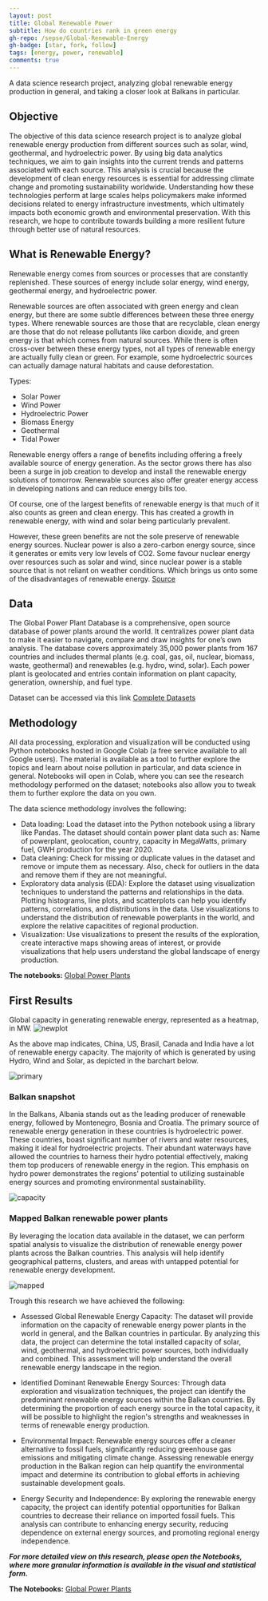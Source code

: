 ```yaml
---
layout: post
title: Global Renewable Power
subtitle: How do countries rank in green energy
gh-repo: /sepse/Global-Renewable-Energy
gh-badge: [star, fork, follow]
tags: [energy, power, renewable]
comments: true
---
```


A data science research project, analyzing global renewable energy production in general, and taking a closer look at Balkans in particular.

## Objective
The objective of this data science research project is to analyze global renewable energy production from different sources such as solar, wind, geothermal, and hydroelectric power. By using big data analytics techniques, we aim to gain insights into the current trends and patterns associated with each source. This analysis is crucial because the development of clean energy resources is essential for addressing climate change and promoting sustainability worldwide. Understanding how these technologies perform at large scales helps policymakers make informed decisions related to energy infrastructure investments, which ultimately impacts both economic growth and environmental preservation. With this research, we hope to contribute towards building a more resilient future through better use of natural resources.


## What is Renewable Energy?

Renewable energy comes from sources or processes that are constantly replenished. These sources of energy include solar energy, wind energy, geothermal energy, and hydroelectric power.

Renewable sources are often associated with green energy and clean energy, but there are some subtle differences between these three energy types. Where renewable sources are those that are recyclable, clean energy are those that do not release pollutants like carbon dioxide, and green energy is that which comes from natural sources. While there is often cross-over between these energy types, not all types of renewable energy are actually fully clean or green. For example, some hydroelectric sources can actually damage natural habitats and cause deforestation.

Types: 
- Solar Power
- Wind Power
- Hydroelectric Power
- Biomass Energy
- Geothermal
- Tidal Power

Renewable energy offers a range of benefits including offering a freely available source of energy generation. As the sector grows there has also been a surge in job creation to develop and install the renewable energy solutions of tomorrow. Renewable sources also offer greater energy access in developing nations and can reduce energy bills too.

Of course, one of the largest benefits of renewable energy is that much of it also counts as green and clean energy. This has created a growth in renewable energy, with wind and solar being particularly prevalent.

However, these green benefits are not the sole preserve of renewable energy sources. Nuclear power is also a zero-carbon energy source, since it generates or emits very low levels of CO2. Some favour nuclear energy over resources such as solar and wind, since nuclear power is a stable source that is not reliant on weather conditions. Which brings us onto some of the disadvantages of renewable energy.
[Source](https://www.twi-global.com/technical-knowledge/faqs/renewable-energy)


## Data
The Global Power Plant Database is a comprehensive, open source database of power plants around the world. It centralizes power plant data to make it easier to navigate, compare and draw insights for one’s own analysis. The database covers approximately 35,000 power plants from 167 countries and includes thermal plants (e.g. coal, gas, oil, nuclear, biomass, waste, geothermal) and renewables (e.g. hydro, wind, solar). Each power plant is geolocated and entries contain information on plant capacity, generation, ownership, and fuel type.


Dataset can be accessed via this link [Complete Datasets](https://datasets.wri.org/dataset/globalpowerplantdatabase)


## Methodology
All data processing, exploration and visualization will be conducted using Python notebooks hosted in Google Colab (a free service available to all Google users). The material is available as a tool to further explore the topics and learn about noise pollution in particular, and data science in general. Notebooks will open in Colab, where you can see the research methodology performed on the dataset; notebooks also allow you to tweak them to further explore the data on you own.

The data science methodology involves the following:

- Data loading: Load the dataset into the Python notebook using a library like Pandas. The dataset should contain power plant data such as: Name of powerplant, geolocation, country, capacity in MegaWatts, primary fuel, GWH production for the year 2020.
- Data cleaning: Check for missing or duplicate values in the dataset and remove or impute them as necessary. Also, check for outliers in the data and remove them if they are not meaningful.
- Exploratory data analysis (EDA): Explore the dataset using visualization techniques to understand the patterns and relationships in the data. Plotting histograms, line plots, and scatterplots can help you identify patterns, correlations, and distributions in the data. Use visualizations to understand the distribution of renewable powerplants in the world, and explore the relative capacitites of regional production.
- Visualization: Use visualizations to present the results of the exploration, create interactive maps showing areas of interest, or provide visualizations that help users understand the global landscape of energy production.

**The notebooks:** [Global Power Plants](https://github.com/sepse/Global-Renewable-Energy/blob/f99d4460377f2eb809fcfeb76261e7047e808428/Global_Power.ipynb)

## First Results

Global capacity in generating renewable energy, represented as a heatmap, in MW.
![newplot](https://raw.githubusercontent.com/sepse/Global-Renewable-Energy/main/Graphics/newplot.png)

As the above map indicates, China, US, Brasil, Canada and India have a lot of renewable energy capacity. The majority of which is generated by using Hydro, Wind and Solar, as depicted in the barchart below.

![primary](https://raw.githubusercontent.com/sepse/Global-Renewable-Energy/main/Graphics/primaryfuel.png)

### Balkan snapshot

In the Balkans, Albania stands out as the leading producer of renewable energy, followed by Montenegro, Bosnia and Croatia. The primary source of renewable energy generation in these countries is hydroelectric power. These countries, boast significant number of rivers and water resources, making it ideal for hydroelectric projects. Their abundant waterways have allowed the countries to harness their hydro potential effectively, making them top producers of renewable energy in the region. This emphasis on hydro power demonstrates the regions' potential to utilizing sustainable energy sources and promoting environmental sustainability.

![capacity](https://raw.githubusercontent.com/sepse/Global-Renewable-Energy/main/Graphics/balkanenergy.png)

### Mapped Balkan renewable power plants
By leveraging the location data available in the dataset, we can perform spatial analysis to visualize the distribution of renewable energy power plants across the Balkan countries. This analysis will help identify geographical patterns, clusters, and areas with untapped potential for renewable energy development.

![mapped](https://raw.githubusercontent.com/sepse/Global-Renewable-Energy/main/Graphics/balkanmap.png)

Trough this research we have achieved the following: 

- Assessed Global Renewable Energy Capacity: The dataset will provide information on the capacity of renewable energy power plants in the world in general, and the Balkan countries in particular. By analyzing this data, the project can determine the total installed capacity of solar, wind, geothermal, and hydroelectric power sources, both individually and combined. This assessment will help understand the overall renewable energy landscape in the region.

- Identified Dominant Renewable Energy Sources: Through data exploration and visualization techniques, the project can identify the predominant renewable energy sources within the Balkan countries. By determining the proportion of each energy source in the total capacity, it will be possible to highlight the region's strengths and weaknesses in terms of renewable energy production.

- Environmental Impact: Renewable energy sources offer a cleaner alternative to fossil fuels, significantly reducing greenhouse gas emissions and mitigating climate change. Assessing renewable energy production in the Balkan region can help quantify the environmental impact and determine its contribution to global efforts in achieving sustainable development goals.

- Energy Security and Independence: By exploring the renewable energy capacity, the project can identify potential opportunities for Balkan countries to decrease their reliance on imported fossil fuels. This analysis can contribute to enhancing energy security, reducing dependence on external energy sources, and promoting regional energy independence.

***For more detailed view on this research, please open the Notebooks, where more granular information is available in the visual and statistical form.***

**The Notebooks:** [Global Power Plants](https://github.com/sepse/Global-Renewable-Energy/blob/f99d4460377f2eb809fcfeb76261e7047e808428/Global_Power.ipynb)
